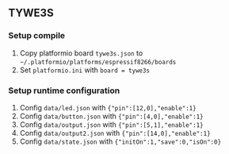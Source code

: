 ## TYWE3S

### Setup compile
1. Copy platformio board `tywe3s.json` to `~/.platformio/platforms/espressif8266/boards`
2. Set `platformio.ini` with `board = tywe3s`

### Setup runtime configuration
1. Config `data/led.json` with `{"pin":[12,0],"enable":1}`
2. Config `data/button.json` with `{"pin":[4,0],"enable":1}`
3. Config `data/output.json` with `{"pin":[5,1],"enable":1}`
4. Config `data/output2.json` with `{"pin":[14,0],"enable":1}`
5. Config `data/state.json` with `{"initOn":1,"save":0,"isOn":0}`
